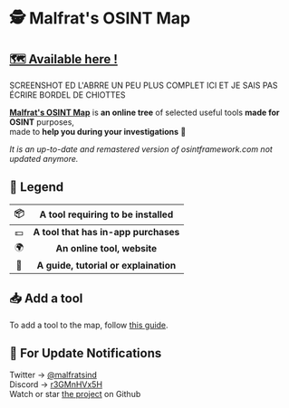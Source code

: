 # 🕵️‍ Malfrat's OSINT Map
## [🗺 Available here !](https://map.malfrats.industries)
SCREENSHOT ED L'ABRRE UN PEU PLUS COMPLET ICI ET JE SAIS PAS ÉCRIRE BORDEL DE CHIOTTES

[**Malfrat's OSINT Map**](https://map.malfrats.industries) is **an online tree** of selected useful tools **made for OSINT** purposes,\
made to **help you during your investigations** 👀

_It is an up-to-date and remastered version of osintframework.com not updated anymore._

## 🏁 Legend
 📦 | A tool requiring to be installed
:-: | :-:
💵 | **A tool that has in-app purchases**
🌍 | **An online tool, website**
📒 | **A guide, tutorial or explaination**

## 📥 Add a tool
To add a tool to the map, follow [this guide](https://github.com/Malfrats/OSINT-Map/blob/main/ADD.md).

## 📢 For Update Notifications
Twitter -> [@malfratsind](https://twitter.com/malfratsind)\
Discord -> [r3GMnHVx5H](https://discord.gg/r3GMnHVx5H)\
Watch or star [the project](https://github.com/malfrats/osint-map) on Github